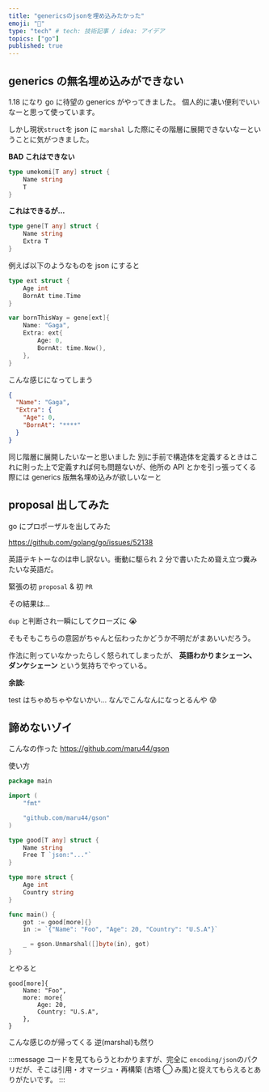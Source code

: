 ```yaml
---
title: "genericsのjsonを埋め込みたかった"
emoji: "🦖"
type: "tech" # tech: 技術記事 / idea: アイデア
topics: ["go"]
published: true
---
```


## generics の無名埋め込みができない

1.18 になり go に待望の generics がやってきました。
個人的に凄い便利でいいなーと思って使っています。

しかし現状`struct`を json に `marshal` した際にその階層に展開できないなーということに気がつきました。

**BAD これはできない**

```go:bad.go
type umekomi[T any] struct {
    Name string
    T
}
```

**これはできるが...**

```go
type gene[T any] struct {
    Name string
    Extra T
}
```

例えば以下のようなものを json にすると

```go:sample.go
type ext struct {
    Age int
    BornAt time.Time
}

var bornThisWay = gene[ext]{
    Name: "Gaga",
    Extra: ext{
        Age: 0,
        BornAt: time.Now(),
    },
}
```

こんな感じになってしまう

```json
{
  "Name": "Gaga",
  "Extra": {
    "Age": 0,
    "BornAt": "****"
  }
}
```

同じ階層に展開したいなーと思いました
別に手前で構造体を定義するときはこれに則った上で定義すれば何も問題ないが、他所の API とかを引っ張ってくる際には generics 版無名埋め込みが欲しいなーと

## proposal 出してみた

go にプロポーザルを出してみた

https://github.com/golang/go/issues/52138

英語テキトーなのは申し訳ない。衝動に駆られ 2 分で書いたため聳え立つ糞みたいな英語だ。

緊張の初 `proposal` & 初 `PR`

その結果は...

`dup` と判断され一瞬にしてクローズに 😭

そもそもこちらの意図がちゃんと伝わったかどうか不明だがまあいいだろう。

作法に則っていなかったらしく怒られてしまったが、 **英語わかりまシェーン、ダンケシェーン** という気持ちでやっている。

**余談:**

test はちゃめちゃやないかい...
なんでこんなんになっとるんや 😰

## 諦めないゾイ

こんなの作った
https://github.com/maru44/gson

使い方

```go
package main

import (
    "fmt"

    "github.com/maru44/gson"
)

type good[T any] struct {
    Name string
    Free T `json:"..."`
}

type more struct {
    Age int
    Country string
}

func main() {
    got := good[more]{}
    in := `{"Name": "Foo", "Age": 20, "Country": "U.S.A"}`

    _ = gson.Unmarshal([]byte(in), got)
}

```

とやると

```
good[more]{
    Name: "Foo",
    more: more{
        Age: 20,
        Country: "U.S.A",
    },
}
```

こんな感じのが帰ってくる
逆(marshal)も然り

:::message
コードを見てもらうとわかりますが、完全に `encoding/json`のパクリだが、そこは引用・オマージュ・再構築 (古塔 ◯ み風)と捉えてもらえるとありがたいです。
:::
